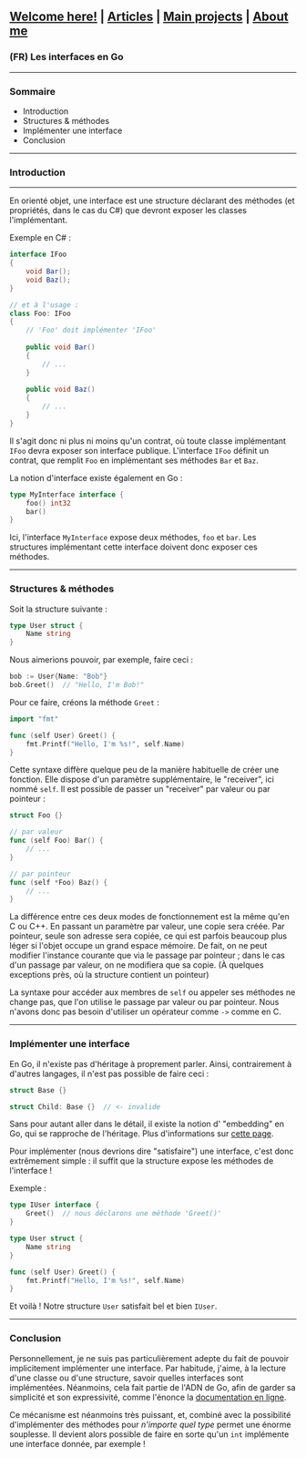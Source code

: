 ## [Welcome here!](https://vpenando.github.io) | [Articles](https://vpenando.github.io/articles.html) | [Main projects](https://vpenando.github.io/projects.html) | [About me](https://vpenando.github.io/about.html)

### (FR) Les interfaces en Go

---

### Sommaire
* Introduction
* Structures & méthodes
* Implémenter une interface
* Conclusion

---

### Introduction
---
En orienté objet, une interface est une structure déclarant des méthodes (et propriétés, dans le cas du C#) que devront exposer les classes l'implémentant.

Exemple en C# :
```cs
interface IFoo
{
    void Bar();
    void Baz();
}

// et à l'usage :
class Foo: IFoo
{
    // 'Foo' doit implémenter 'IFoo'
    
    public void Bar()
    {
        // ...
    }
    
    public void Baz()
    {
        // ...
    }
}
```
Il s'agit donc ni plus ni moins qu'un contrat, où toute classe implémentant `IFoo` devra exposer son interface publique.
L'interface `IFoo` définit un contrat, que remplit `Foo` en implémentant ses méthodes `Bar` et `Baz`.

La notion d'interface existe également en Go :
```go
type MyInterface interface {
    foo() int32
    bar()
}
```
Ici, l'interface `MyInterface` expose deux méthodes, `foo` et `bar`. Les structures implémentant cette interface doivent donc exposer ces méthodes.

---

### Structures & méthodes
Soit la structure suivante :
```go
type User struct {
    Name string
}
```
Nous aimerions pouvoir, par exemple, faire ceci :
```go
bob := User{Name: "Bob"}
bob.Greet()  // "Hello, I'm Bob!"
```
Pour ce faire, créons la méthode `Greet` :
```go
import "fmt"

func (self User) Greet() {
    fmt.Printf("Hello, I'm %s!", self.Name)
}
```
Cette syntaxe diffère quelque peu de la manière habituelle de créer une fonction. Elle dispose d'un paramètre supplémentaire, le "receiver", ici nommé `self`. Il est possible de passer un "receiver" par valeur ou par pointeur :
```go
struct Foo {}

// par valeur
func (self Foo) Bar() {
    // ...
}

// par pointeur
func (self *Foo) Baz() {
    // ...
}
```
La différence entre ces deux modes de fonctionnement est la même qu'en C ou C++. En passant un paramètre par valeur, une copie sera créée. Par pointeur, seule son adresse sera copiée, ce qui est parfois beaucoup plus léger si l'objet occupe un grand espace mémoire. De fait, on ne peut modifier l'instance courante que via le passage par pointeur ; dans le cas d'un passage par valeur, on ne modifiera que sa copie. (À quelques exceptions près, où la structure contient un pointeur)

La syntaxe pour accéder aux membres de `self` ou appeler ses méthodes ne change pas, que l'on utilise le passage par valeur ou par pointeur. Nous n'avons donc pas besoin d'utiliser un opérateur comme `->` comme en C.

---

### Implémenter une interface
En Go, il n'existe pas d'héritage à proprement parler. Ainsi, contrairement à d'autres langages, il n'est pas possible de faire ceci :
```go
struct Base {}

struct Child: Base {}  // <- invalide
```
Sans pour autant aller dans le détail, il existe la notion d' "embedding" en Go, qui se rapproche de l'héritage. Plus d'informations sur [cette page](https://travix.io/type-embedding-in-go-ba40dd4264df).

Pour implémenter (nous devrions dire "satisfaire") une interface, c'est donc extrêmement simple : il suffit que la structure expose les méthodes de l'interface !

Exemple :
```go
type IUser interface {
    Greet()  // nous déclarons une méthode 'Greet()'
}

type User struct {
    Name string
}

func (self User) Greet() {
    fmt.Printf("Hello, I'm %s!", self.Name)
}
```
Et voilà ! Notre structure `User` satisfait bel et bien `IUser`.

---

### Conclusion

Personnellement, je ne suis pas particulièrement adepte du fait de pouvoir implicitement implémenter une interface. Par habitude, j'aime, à la lecture d'une classe ou d'une structure, savoir quelles interfaces sont implémentées. Néanmoins, cela fait partie de l'ADN de Go, afin de garder sa simplicité et son expressivité, comme l'énonce la [documentation en ligne](https://golang.org/doc/faq#principles).

Ce mécanisme est néanmoins très puissant, et, combiné avec la possibilité d'implémenter des méthodes pour *n'importe quel type* permet une énorme souplesse. Il devient alors possible de faire en sorte qu'un `int` implémente une interface donnée, par exemple !
